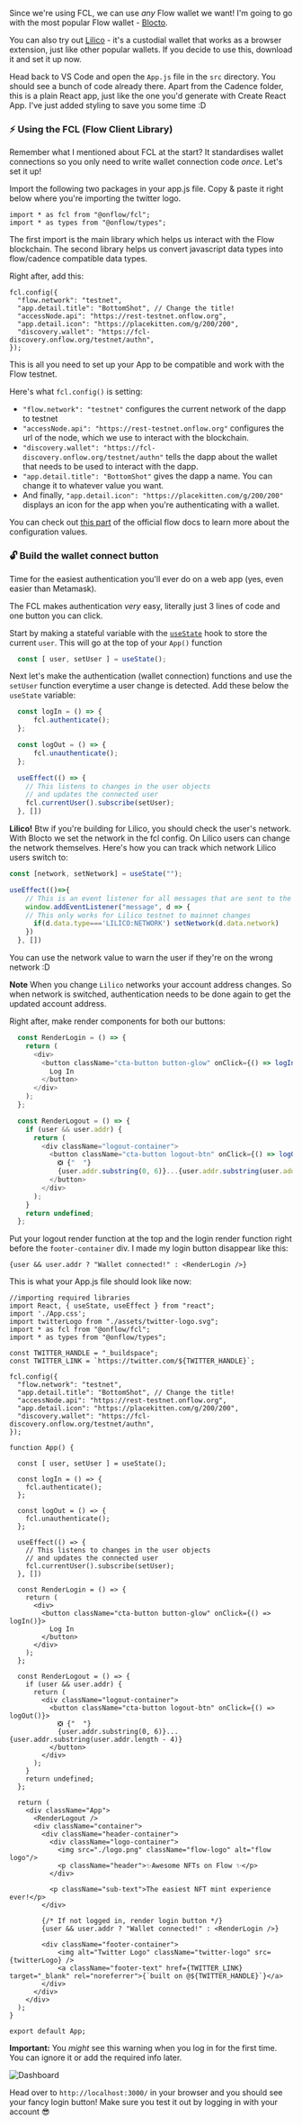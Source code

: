 Since we're using FCL, we can use *any* Flow wallet we want! I'm going to go with the most popular Flow wallet - [Blocto](https://docs.onflow.org/flow-token/available-wallets/#how-to-use-blocto).

You can also try out [Lilico](https://lilico.app/) - it's a custodial wallet that works as a browser extension, just like other popular wallets. If you decide to use this, download it and set it up now.

Head back to VS Code and open the `App.js` file in the `src` directory. You should see a bunch of code already there. Apart from the Cadence folder, this is a plain React app, just like the one you'd generate with Create React App. I've just added styling to save you some time :D

### ⚡ Using the FCL (Flow Client Library)
Remember what I mentioned about FCL at the start? It standardises wallet connections so you only need to write wallet connection code *once*. Let's set it up!

Import the following two packages in your app.js file. Copy & paste it right below where you're importing the twitter logo.
```
import * as fcl from "@onflow/fcl";
import * as types from "@onflow/types";
```
The first import is the main library which helps us interact with the Flow blockchain. The second library helps us convert javascript data types into flow/cadence compatible data types.

Right after, add this:
```
fcl.config({
  "flow.network": "testnet",
  "app.detail.title": "BottomShot", // Change the title!
  "accessNode.api": "https://rest-testnet.onflow.org",
  "app.detail.icon": "https://placekitten.com/g/200/200",
  "discovery.wallet": "https://fcl-discovery.onflow.org/testnet/authn",
});
```
This is all you need to set up your App to be compatible and work with the Flow testnet.

Here's what `fcl.config()` is setting: 
* `"flow.network": "testnet"` configures the current network of the dapp to testnet
* `"accessNode.api": "https://rest-testnet.onflow.org"` configures the url of the node, which we use to interact with the blockchain.
* `"discovery.wallet": "https://fcl-discovery.onflow.org/testnet/authn"` tells the dapp about the wallet that needs to be used to interact with the dapp. 
* `"app.detail.title": "BottomShot"` gives the dapp a name. You can change it to whatever value you want.
* And finally, `"app.detail.icon": "https://placekitten.com/g/200/200"` displays an icon for the app when you're authenticating with a wallet.

You can check out [this part](https://docs.onflow.org/fcl/reference/api/#common-configuration-keys) of the official flow docs to learn more about the configuration values.

### 🔓 Build the wallet connect button
Time for the easiest authentication you'll ever do on a web app (yes, even easier than Metamask). 

The FCL makes authentication *very* easy, literally just 3 lines of code and one button you can click.

Start by making a stateful variable with the [`useState`](https://reactjs.org/docs/hooks-state.html) hook to store the current `user`. This will go at the top of your `App()` function

```js
  const [ user, setUser ] = useState();
```

Next let's make the authentication (wallet connection) functions and use the `setUser` function everytime a user change is detected. Add these below the `useState` variable:

```js
  const logIn = () => {
      fcl.authenticate();
  };

  const logOut = () => {
      fcl.unauthenticate();
  };

  useEffect(() => {
    // This listens to changes in the user objects
    // and updates the connected user
    fcl.currentUser().subscribe(setUser);
  }, [])
```

**Lilico!**
Btw if you're building for Lilico, you should check the user's network. With Blocto we set the network in the fcl config. On Lilico users can change the network themselves. Here's how you can track which network Lilico users switch to:
```js
const [network, setNetwork] = useState("");

useEffect(()=>{
    // This is an event listener for all messages that are sent to the window
    window.addEventListener("message", d => {
    // This only works for Lilico testnet to mainnet changes
      if(d.data.type==='LILICO:NETWORK') setNetwork(d.data.network)
    })
  }, [])
```
You can use the network value to warn the user if they're on the wrong network :D

**Note**
When you change `Lilico` networks your account address changes. So when network is switched, authentication needs to be done again to get the updated account address. 

Right after, make render components for both our buttons: 
```js
  const RenderLogin = () => {
    return (
      <div>
        <button className="cta-button button-glow" onClick={() => logIn()}>
          Log In
        </button>
      </div>
    );
  };

  const RenderLogout = () => {
    if (user && user.addr) {
      return (
        <div className="logout-container">
          <button className="cta-button logout-btn" onClick={() => logOut()}>
            ❎ {"  "}
            {user.addr.substring(0, 6)}...{user.addr.substring(user.addr.length - 4)}
          </button>
        </div>
      );
    }
    return undefined;
  };
```

Put your logout render function at the top and the login render function right before the `footer-container` div. I made my login button disappear like this:
```
{user && user.addr ? "Wallet connected!" : <RenderLogin />}
```

This is what your App.js file should look like now:
```
//importing required libraries
import React, { useState, useEffect } from "react";
import './App.css';
import twitterLogo from "./assets/twitter-logo.svg";
import * as fcl from "@onflow/fcl";
import * as types from "@onflow/types";

const TWITTER_HANDLE = "_buildspace";
const TWITTER_LINK = `https://twitter.com/${TWITTER_HANDLE}`;

fcl.config({
  "flow.network": "testnet",
  "app.detail.title": "BottomShot", // Change the title!
  "accessNode.api": "https://rest-testnet.onflow.org",
  "app.detail.icon": "https://placekitten.com/g/200/200",
  "discovery.wallet": "https://fcl-discovery.onflow.org/testnet/authn",
});

function App() {

  const [ user, setUser ] = useState();

  const logIn = () => {
    fcl.authenticate();
  };

  const logOut = () => {
    fcl.unauthenticate();
  };
  
  useEffect(() => {
    // This listens to changes in the user objects
    // and updates the connected user
    fcl.currentUser().subscribe(setUser);
  }, [])

  const RenderLogin = () => {
    return (
      <div>
        <button className="cta-button button-glow" onClick={() => logIn()}>
          Log In
        </button>
      </div>
    );
  };

  const RenderLogout = () => {
    if (user && user.addr) {
      return (
        <div className="logout-container">
          <button className="cta-button logout-btn" onClick={() => logOut()}>
            ❎ {"  "}
            {user.addr.substring(0, 6)}...{user.addr.substring(user.addr.length - 4)}
          </button>
        </div>
      );
    }
    return undefined;
  };

  return (
    <div className="App">
      <RenderLogout />
      <div className="container">
        <div className="header-container">
          <div className="logo-container">
            <img src="./logo.png" className="flow-logo" alt="flow logo"/>
            <p className="header">✨Awesome NFTs on Flow ✨</p>
          </div>

          <p className="sub-text">The easiest NFT mint experience ever!</p>
        </div>

        {/* If not logged in, render login button */}
        {user && user.addr ? "Wallet connected!" : <RenderLogin />}

        <div className="footer-container">
            <img alt="Twitter Logo" className="twitter-logo" src={twitterLogo} />
            <a className="footer-text" href={TWITTER_LINK} target="_blank" rel="noreferrer">{`built on @${TWITTER_HANDLE}`}</a>
        </div>
      </div>
    </div>
  );
}

export default App;
```

**Important:** You *might* see this warning when you log in for the first time. You can ignore it or add the required info later.

![Dashboard](https://i.imgur.com/rGV2MBL.png)

Head over to `http://localhost:3000/` in your browser and you should see your fancy login button! Make sure you test it out by logging in with your account 😎